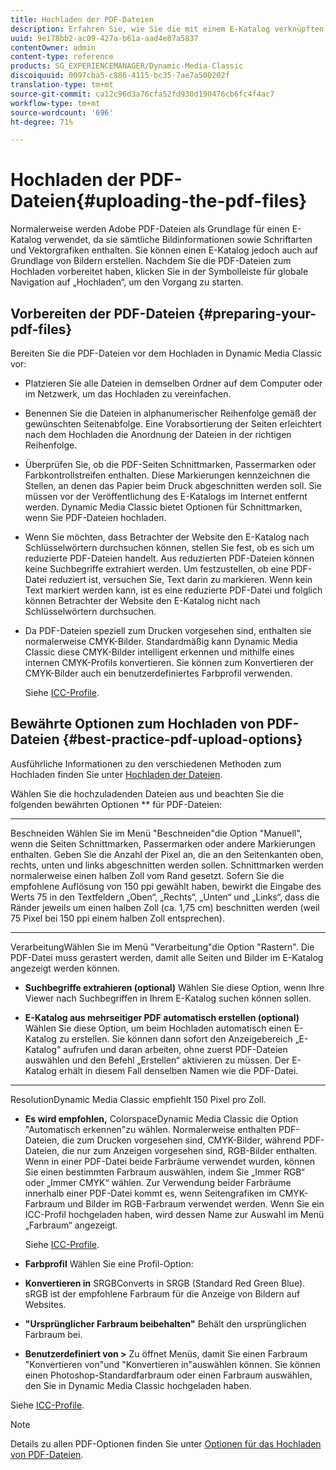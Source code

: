 ```yaml
---
title: Hochladen der PDF-Dateien
description: Erfahren Sie, wie Sie die mit einem E-Katalog verknüpften PDF-Dateien hochladen.
uuid: 9e178bb2-ac09-427a-b61a-aad4e87a5837
contentOwner: admin
content-type: reference
products: SG_EXPERIENCEMANAGER/Dynamic-Media-Classic
discoiquuid: 0097cba5-c886-4115-bc35-7ae7a500202f
translation-type: tm+mt
source-git-commit: ca12c96d3a76cfa52fd930d190476cb6fc4f4ac7
workflow-type: tm+mt
source-wordcount: '696'
ht-degree: 71%

---
```



# Hochladen der PDF-Dateien{#uploading-the-pdf-files}

Normalerweise werden Adobe PDF-Dateien als Grundlage für einen E-Katalog verwendet, da sie sämtliche Bildinformationen sowie Schriftarten und Vektorgrafiken enthalten. Sie können einen E-Katalog jedoch auch auf Grundlage von Bildern erstellen. Nachdem Sie die PDF-Dateien zum Hochladen vorbereitet haben, klicken Sie in der Symbolleiste für globale Navigation auf „Hochladen“, um den Vorgang zu starten.

## Vorbereiten der PDF-Dateien  {#preparing-your-pdf-files}

Bereiten Sie die PDF-Dateien vor dem Hochladen in Dynamic Media Classic vor:

* Platzieren Sie alle Dateien in demselben Ordner auf dem Computer oder im Netzwerk, um das Hochladen zu vereinfachen.
* Benennen Sie die Dateien in alphanumerischer Reihenfolge gemäß der gewünschten Seitenabfolge. Eine Vorabsortierung der Seiten erleichtert nach dem Hochladen die Anordnung der Dateien in der richtigen Reihenfolge.
* Überprüfen Sie, ob die PDF-Seiten Schnittmarken, Passermarken oder Farbkontrollstreifen enthalten. Diese Markierungen kennzeichnen die Stellen, an denen das Papier beim Druck abgeschnitten werden soll. Sie müssen vor der Veröffentlichung des E-Katalogs im Internet entfernt werden. Dynamic Media Classic bietet Optionen für Schnittmarken, wenn Sie PDF-Dateien hochladen.
* Wenn Sie möchten, dass Betrachter der Website den E-Katalog nach Schlüsselwörtern durchsuchen können, stellen Sie fest, ob es sich um reduzierte PDF-Dateien handelt. Aus reduzierten PDF-Dateien können keine Suchbegriffe extrahiert werden. Um festzustellen, ob eine PDF-Datei reduziert ist, versuchen Sie, Text darin zu markieren. Wenn kein Text markiert werden kann, ist es eine reduzierte PDF-Datei und folglich können Betrachter der Website den E-Katalog nicht nach Schlüsselwörtern durchsuchen.
* Da PDF-Dateien speziell zum Drucken vorgesehen sind, enthalten sie normalerweise CMYK-Bilder. Standardmäßig kann Dynamic Media Classic diese CMYK-Bilder intelligent erkennen und mithilfe eines internen CMYK-Profils konvertieren. Sie können zum Konvertieren der CMYK-Bilder auch ein benutzerdefiniertes Farbprofil verwenden. 

   Siehe [ICC-Profile](icc-profiles.md#icc_profiles).

## Bewährte Optionen zum Hochladen von PDF-Dateien  {#best-practice-pdf-upload-options}

Ausführliche Informationen zu den verschiedenen Methoden zum Hochladen finden Sie unter [Hochladen der Dateien](uploading-files.md#uploading_your_files).

Wählen Sie die hochzuladenden Dateien aus und beachten Sie die folgenden bewährten Optionen ** für PDF-Dateien:

* ****
Beschneiden Wählen Sie im Menü &quot;Beschneiden&quot;die Option &quot;Manuell&quot;, wenn die Seiten Schnittmarken, Passermarken oder andere Markierungen enthalten. Geben Sie die Anzahl der Pixel an, die an den Seitenkanten oben, rechts, unten und links abgeschnitten werden sollen. Schnittmarken werden normalerweise einen halben Zoll vom Rand gesetzt. Sofern Sie die empfohlene Auflösung von 150 ppi gewählt haben, bewirkt die Eingabe des Werts 75 in den Textfeldern „Oben“, „Rechts“, „Unten“ und „Links“, dass die Ränder jeweils um einen halben Zoll (ca. 1,75 cm) beschnitten werden (weil 75 Pixel bei 150 ppi einem halben Zoll entsprechen).

* ****
VerarbeitungWählen Sie im Menü &quot;Verarbeitung&quot;die Option &quot;Rastern&quot;. Die PDF-Datei muss gerastert werden, damit alle Seiten und Bilder im E-Katalog angezeigt werden können.

* **Suchbegriffe extrahieren (optional)**
Wählen Sie diese Option, wenn Ihre Viewer nach Suchbegriffen in Ihrem E-Katalog suchen können sollen.

* **E-Katalog aus mehrseitiger PDF automatisch erstellen (optional)**
Wählen Sie diese Option, um beim Hochladen automatisch einen E-Katalog zu erstellen. Sie können dann sofort den Anzeigebereich „E-Katalog“ aufrufen und daran arbeiten, ohne zuerst PDF-Dateien auswählen und den Befehl „Erstellen“ aktivieren zu müssen. Der E-Katalog erhält in diesem Fall denselben Namen wie die PDF-Datei.

* ****
ResolutionDynamic Media Classic empfiehlt 150 Pixel pro Zoll.

* **Es wird empfohlen,**
ColorspaceDynamic Media Classic die Option &quot;Automatisch erkennen&quot;zu wählen. Normalerweise enthalten PDF-Dateien, die zum Drucken vorgesehen sind, CMYK-Bilder, während PDF-Dateien, die nur zum Anzeigen vorgesehen sind, RGB-Bilder enthalten. Wenn in einer PDF-Datei beide Farbräume verwendet wurden, können Sie einen bestimmten Farbraum auswählen, indem Sie „Immer RGB“ oder „Immer CMYK“ wählen. Zur Verwendung beider Farbräume innerhalb einer PDF-Datei kommt es, wenn Seitengrafiken im CMYK-Farbraum und Bilder im RGB-Farbraum verwendet werden. Wenn Sie ein ICC-Profil hochgeladen haben, wird dessen Name zur Auswahl im Menü „Farbraum“ angezeigt. 

   Siehe [ICC-Profile](icc-profiles.md#icc_profiles).

* **Farbprofil**
Wählen Sie eine Profil-Option:

* **Konvertieren in**
SRGBConverts in SRGB (Standard Red Green Blue). sRGB ist der empfohlene Farbraum für die Anzeige von Bildern auf Websites.

* **&quot;Ursprünglicher Farbraum beibehalten&quot;**
Behält den ursprünglichen Farbraum bei.

* **Benutzerdefiniert von >**
Zu öffnet Menüs, damit Sie einen Farbraum &quot;Konvertieren von&quot;und &quot;Konvertieren in&quot;auswählen können. Sie können einen Photoshop-Standardfarbraum oder einen Farbraum auswählen, den Sie in Dynamic Media Classic hochgeladen haben.

Siehe [ICC-Profile](icc-profiles.md#icc_profiles).

>[!NOTE]
>
>Details zu allen PDF-Optionen finden Sie unter [Optionen für das Hochladen von PDF-Dateien](pdfs.md#pdf_upload_options).

